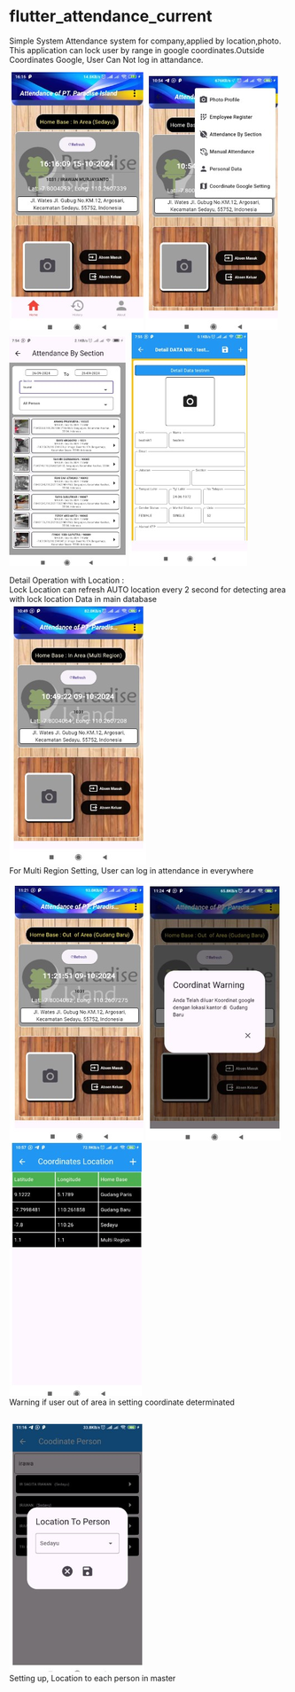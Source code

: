 # flutter_attendance_current

Simple System Attendance system for company,applied by location,photo.
This application can lock user by range in google coordinates.Outside Coordinates Google, User Can Not log in attandance.

![alt text](https://github.com/irawanmurjayanto/attendance_flutter_current/blob/main/rd/awalmain.jpg?raw=true)
![alt text](https://github.com/irawanmurjayanto/attendance_flutter_current/blob/main/rd/menu11.jpg?raw=true)
![alt text](https://github.com/irawanmurjayanto/attendance_flutter_current/blob/main/rd/attbysection.jpg?raw=true)
![alt text](https://github.com/irawanmurjayanto/attendance_flutter_current/blob/main/rd/detail.jpg?raw=true)

Detail Operation with Location :<br>
Lock Location can refresh AUTO location every 2 second for detecting area with lock location Data in main database <br>
![alt text](https://github.com/irawanmurjayanto/attendance_flutter_current/blob/main/rd/multiregion.jpg?raw=true)<br>
For Multi Region Setting, User can log in attendance in everywhere
<br>

![alt text](https://github.com/irawanmurjayanto/attendance_flutter_current/blob/main/rd/outofarea.jpg?raw=true)
![alt text](https://github.com/irawanmurjayanto/attendance_flutter_current/blob/main/rd/outofarea2.jpg?raw=true)
![alt text](https://github.com/irawanmurjayanto/attendance_flutter_current/blob/main/rd/menukoordinat2.jpg?raw=true)<br>
Warning if user out of area in setting coordinate determinated<br>
<br>

![alt text](https://github.com/irawanmurjayanto/attendance_flutter_current/blob/main/rd/setuplocationinperson.jpg?raw=true)<br>
Setting up, Location to each person in master

